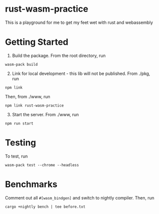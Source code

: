 # rust-wasm-practice

This is a playground for me to get my feet wet with rust and webassembly

# Getting Started

1. Build the package. From the root directory, run
```
wasm-pack build
```

2. Link for local development - this lib will not be published. From ./pkg, run
```
npm link
```
Then, from ./www, run
```
npm link rust-wasm-practice
```

3. Start the server. From ./www, run
```
npm run start
```

# Testing
To test, run
```
wasm-pack test --chrome --headless
```

# Benchmarks
Comment out all `#[wasm_bindgen]` and switch to nightly compiler. Then, run
```
cargo +nightly bench | tee before.txt
```